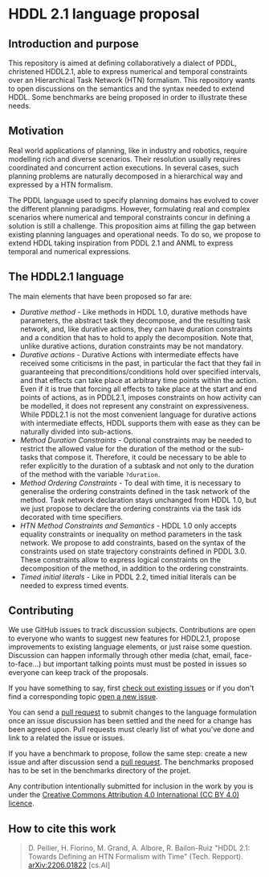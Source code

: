 # HDDL 2.1 language proposal

## Introduction and purpose
This repository is aimed at defining collaboratively a dialect of PDDL, christened HDDL2.1, able to express numerical and temporal constraints over an Hierarchical Task Network (HTN) formalism. This repository wants to open discussions on the semantics and the syntax needed to extend HDDL. Some benchmarks are being proposed in order to illustrate these needs.

## Motivation
Real world applications of planning, like in industry and robotics, require modelling rich and diverse scenarios. Their resolution usually requires coordinated and concurrent action executions. In several cases, such planning problems are naturally decomposed in a hierarchical way and expressed by a HTN formalism.

The PDDL language used to specify planning domains has evolved to cover the different planning paradigms. However, formulating real and complex scenarios where numerical and temporal constraints concur in defining a solution is still a challenge.
This proposition aims at filling the gap between existing planning languages and operational needs. To do so, we propose to extend HDDL taking inspiration from PDDL 2.1 and ANML to express temporal and numerical expressions.

## The HDDL2.1 language
The main elements that have been proposed so far are:

* _Durative method_ - Like methods in HDDL 1.0, durative methods have parameters, the abstract task they decompose, and the resulting task network, and, like durative actions, they can have duration constraints and a condition that has to hold to apply the decomposition. Note that, unlike durative actions, duration constraints may be not mandatory.
* _Durative actions_ - Durative Actions with intermediate effects have received some criticisms in the past, in particular the fact that they fail in guaranteeing that preconditions/conditions hold over specified intervals, and that effects can take place at arbitrary time points within the action. Even if it is true that forcing all effects to take place at the start and end points of actions, as in PDDL2.1, imposes constraints on how activity can be modelled, it does not represent any constraint on expressiveness. While PDDL2.1 is not the most convenient language for durative actions with intermediate effects, HDDL supports them with ease as they can be naturally divided into sub-actions.
* _Method Duration Constraints_ - Optional constraints may be needed to restrict the allowed value for the duration of the method or the sub-tasks that compose it. Therefore, it could be necessary to be able to refer explicitly to the duration of a subtask and not only to the duration of the method with the variable `?duration`.
* _Method Ordering Constraints_ - To deal with time, it is necessary to generalise the ordering constraints defined in the task network of the method. Task network declaration stays unchanged from HDDL 1.0, but we just propose to declare the ordering constraints via the task ids decorated with time specifiers.
* _HTN Method Constraints and Semantics_ - HDDL 1.0 only accepts equality constraints or inequality on method parameters in the task network. We propose to add constraints, based on the syntax of the constraints used on state trajectory constraints defined in PDDL 3.0. These constraints allow to express logical constraints on the decomposition of the method, in addition to the ordering constraints.
* _Timed initial literals_ - Like in PDDL 2.2, timed initial literals can be needed to express timed events.

## Contributing
We use GitHub issues to track discussion subjects. Contributions are open to everyone who wants to suggest new features for HDDL2.1, propose improvements to existing language elements, or just raise some question. Discussion can happen informally through other media (chat, email, face-to-face...) but important talking points must must be posted in issues so everyone can keep track of the proposals.

If you have something to say, first [check out existing issues](https://github.com/pellierd/BNF-HDDL2.1/issues) or if you don't find a corresponding topic [open a new issue](https://github.com/pellierd/BNF-HDDL2.1/issues/new). 

You can send a [pull request](https://github.com/pellierd/BNF-HDDL2.1/pull/new/main) to submit changes to the language formulation once an issue discussion has been settled and the need for a change has been agreed upon. Pull requests must clearly list of what you've done and link to a related the issue or issues.

If you have a benchmark to propose, follow the same step: create a new issue and after discussion send a [pull request](https://github.com/pellierd/BNF-HDDL2.1/pull/new/main). The benchmarks proposed has to be set in the benchmarks directory of the projet.

Any contribution intentionally submitted for inclusion in the work by you is under the [Creative Commons Attribution 4.0 International (CC BY 4.0) licence](https://creativecommons.org/licenses/by/4.0/).

## How to cite this work
> D. Pellier, H. Fiorino, M. Grand, A. Albore, R. Bailon-Ruiz "HDDL 2.1: Towards Defining an HTN Formalism with Time" (Tech. Repport). [arXiv:2206.01822](https://arxiv.org/abs/2206.01822) [cs.AI]
